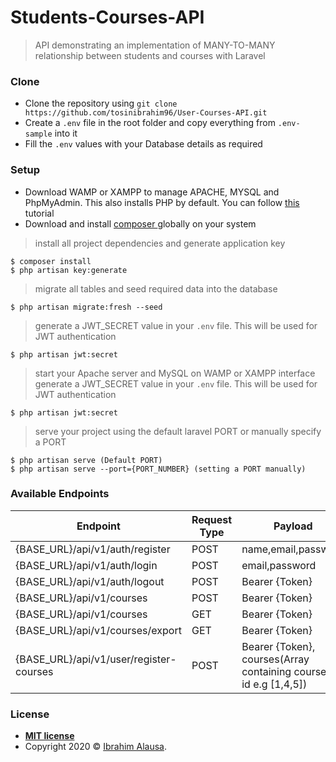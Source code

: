 # Students-Courses-API

> API demonstrating an implementation of MANY-TO-MANY relationship between students and courses with Laravel


### Clone

- Clone the repository using `git clone https://github.com/tosinibrahim96/User-Courses-API.git`
- Create a `.env` file in the root folder and copy everything from `.env-sample` into it
- Fill the `.env` values with your Database details as required


### Setup

- Download WAMP or XAMPP to manage APACHE, MYSQL and PhpMyAdmin. This also installs PHP by default. You can follow [this ](https://youtu.be/h6DEDm7C37A)tutorial
- Download and install [composer ](https://getcomposer.org/)globally on your system

> install all project dependencies and generate application key

```shell
$ composer install
$ php artisan key:generate
```
> migrate all tables and seed required data into the database 

```shell
$ php artisan migrate:fresh --seed
```
> generate a JWT_SECRET value in your `.env` file. This will be used for JWT authentication

```shell
$ php artisan jwt:secret
```
> start your Apache server and MySQL on WAMP or XAMPP interface
> generate a JWT_SECRET value in your `.env` file. This will be used for JWT authentication

```shell
$ php artisan jwt:secret
```
> serve your project using the default laravel PORT or manually specify a PORT

```shell
$ php artisan serve (Default PORT)
$ php artisan serve --port={PORT_NUMBER} (setting a PORT manually)
```


### Available Endpoints

| Endpoint                                | Request Type | Payload                                                            |
| --------------------------------------- | ------------ | ------------------------------------------------------------------ |
| {BASE_URL}/api/v1/auth/register         | POST         | name,email,password                                                |
| {BASE_URL}/api/v1/auth/login            | POST         | email,password                                                     |
| {BASE_URL}/api/v1/auth/logout           | POST         | Bearer {Token}                                                     |
| {BASE_URL}/api/v1/courses               | POST         | Bearer {Token}                                                     |
| {BASE_URL}/api/v1/courses               | GET          | Bearer {Token}                                                     |
| {BASE_URL}/api/v1/courses/export        | GET          | Bearer {Token}                                                     |
| {BASE_URL}/api/v1/user/register-courses | POST         | Bearer {Token}, courses(Array containing course(s) id e.g [1,4,5]) |


### License

- **[MIT license](http://opensource.org/licenses/mit-license.php)**
- Copyright 2020 © <a href="https://tosinibrahim96.github.io/Resume/" target="_blank">Ibrahim Alausa</a>.
